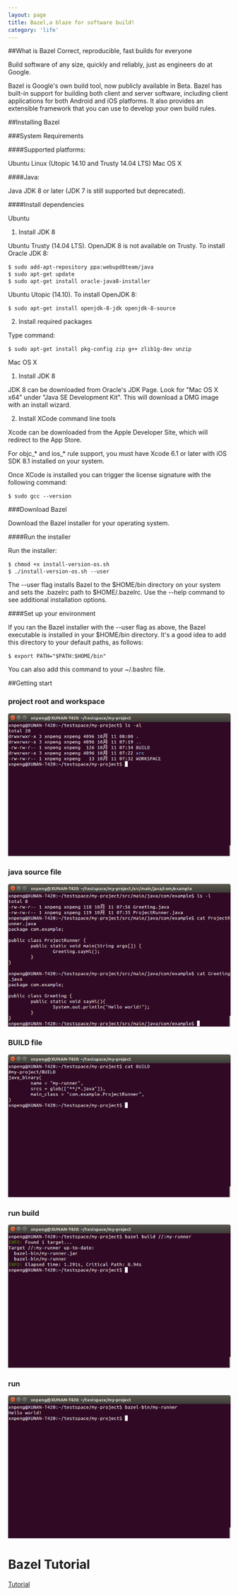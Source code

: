 ```yaml
---
layout: page
title: Bazel,a blaze for software build!
category: 'life'
---
```


##What is Bazel
Correct, reproducible, fast builds for everyone

Build software of any size, quickly and reliably, just as engineers do at Google.

Bazel is Google's own build tool, now publicly available in Beta. Bazel has built-in support for building both client and server software, including client applications for both Android and iOS platforms. It also provides an extensible framework that you can use to develop your own build rules.

##Installing Bazel

###System Requirements

####Supported platforms:

Ubuntu Linux (Utopic 14.10 and Trusty 14.04 LTS)
Mac OS X

####Java:

Java JDK 8 or later (JDK 7 is still supported but deprecated).

####Install dependencies

Ubuntu

1. Install JDK 8

Ubuntu Trusty (14.04 LTS). OpenJDK 8 is not available on Trusty. To install Oracle JDK 8:

    $ sudo add-apt-repository ppa:webupd8team/java
    $ sudo apt-get update
    $ sudo apt-get install oracle-java8-installer

Ubuntu Utopic (14.10). To install OpenJDK 8:

    $ sudo apt-get install openjdk-8-jdk openjdk-8-source

2. Install required packages

Type command:

    $ sudo apt-get install pkg-config zip g++ zlib1g-dev unzip

Mac OS X

1. Install JDK 8

JDK 8 can be downloaded from Oracle's JDK Page. Look for "Mac OS X x64" under "Java SE Development Kit". This will download a DMG image with an install wizard.

2. Install XCode command line tools

Xcode can be downloaded from the Apple Developer Site, which will redirect to the App Store.

For objc_* and ios_* rule support, you must have Xcode 6.1 or later with iOS SDK 8.1 installed on your system.

Once XCode is installed you can trigger the license signature with the following command:

    $ sudo gcc --version

###Download Bazel

Download the Bazel installer for your operating system.

####Run the installer

Run the installer:

    $ chmod +x install-version-os.sh
    $ ./install-version-os.sh --user

The --user flag installs Bazel to the $HOME/bin directory on your system and sets the .bazelrc path to $HOME/.bazelrc. Use the --help command to see additional installation options.

####Set up your environment

If you ran the Bazel installer with the --user flag as above, the Bazel executable is installed in your $HOME/bin directory. It's a good idea to add this directory to your default paths, as follows:

    $ export PATH="$PATH:$HOME/bin"

You can also add this command to your ~/.bashrc file.


##Getting start

### project root and workspace

<img src="/images/my-project-1.png"/>

### java source file

<img src="/images/my-project-2.png"/>

### BUILD file

<img src="/images/my-project-3.png"/>

### run build

<img src="/images/my-project-4.png"/>

### run 

<img src="/images/my-project-5.png"/>


<h1> Bazel Tutorial </h1>

<a href="http://bazel.io/docs/tutorial/index.html">Tutorial</a>